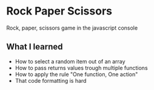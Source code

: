 # Rock Paper Scissors
Rock, paper, scissors game in the javascript console

## What I learned
- How to select a random item out of an array
- How to pass returns values trough multiple functions
- How to apply the rule "One function, One action"
- That code formatting is hard
